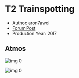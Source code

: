 # T2 Trainspotting

* Author: aron7awol
* [Forum Post](https://www.avsforum.com/threads/bass-eq-for-filtered-movies.2995212/post-59165952)
* Production Year: 2017

## Atmos

![img 0](https://i.imgur.com/tKJy6yG.jpg)

![img 0](https://i.imgur.com/lK83EF1.png)

